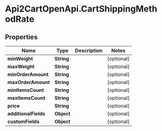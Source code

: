 # Api2CartOpenApi.CartShippingMethodRate

## Properties

Name | Type | Description | Notes
------------ | ------------- | ------------- | -------------
**minWeight** | **String** |  | [optional] 
**maxWeight** | **String** |  | [optional] 
**minOrderAmount** | **String** |  | [optional] 
**maxOrderAmount** | **String** |  | [optional] 
**minItemsCount** | **String** |  | [optional] 
**maxItemsCount** | **String** |  | [optional] 
**price** | **String** |  | [optional] 
**additionalFields** | **Object** |  | [optional] 
**customFields** | **Object** |  | [optional] 


